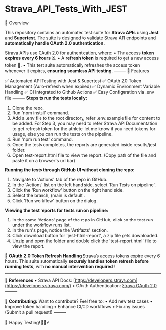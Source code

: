 # Strava_API_Tests_With_JEST
📌 Overview

This repository contains an automated test suite for **Strava APIs** using **Jest** and **Supertest**. The suite is designed to validate Strava API endpoints and **automatically handle OAuth 2.0 authentication.**

Strava APIs use OAuth 2.0 for authentication, where:
	•	The access **token expires every 6 hours** ⏳.
	•	A **refresh token** is required to get a new access token 🔄.
	•	This test suite automatically refreshes the access token whenever it expires, **ensuring seamless API testing**.
⸻
🔹 Features

✅ Automated API Testing with Jest & Supertest
✅ OAuth 2.0 Token Management (Auto-refresh when expired)
✅ Dynamic Environment Variable Handling
✅ CI Integrated to Github Actions
✅ Easy Configuration via .env file
⸻
**Steps to run the tests locally:**
1. Clone the repo.
2. Run 'npm install' command.
3. Add a .env file to the root directory, refer .env.example file for content to be added.
For Step 3, you may need to refer Strava API Documentation to get refresh token for the athlete, let me know if you need tokens for usage, else you can run the tests on the pipeline.
4. Run 'npm run test' command.
5. Once the tests completes, the reports are generated inside results/jest folder.
6. Open test-report.html file to view the report. (Copy path of the file and paste it on a browser's url bar)

**Running the tests through GitHub UI without cloning the repo:**
1. Navigate to 'Actions' tab of the repo in GitHub.
2. In the 'Actions' list on the left hand side, select 'Run Tests on pipeline'.
3. Click the 'Run workflow' button on the right hand side.
4. Select the branch, (main is default).
5. Click 'Run workflow' button on the dialog.

**Viewing the test reports for tests run on pipeline:**
1. In the same 'Actions' page of the repo in GitHub, click on the test run under the workflow runs list.
2. In the run's page, notice the 'Artifacts' section.
3. Click download button for 'jest-html-report', a zip file gets downloaded.
4. Unzip and open the folder and double click the 'test-report.html' file to view the report.


**🔑 OAuth 2.0 Token Refresh Handling**
Strava’s access tokens expire every 6 hours. This suite automatically **securely handles token refresh before running tests**, with **no manual intervention required** !
____

**📖 References**
	•	Strava API Docs: [https://developers.strava.com](https://developers.strava.com/)
	•	OAuth Authentication: [Strava OAuth 2.0](https://developers.strava.com/docs/authentication/#oauthoverview)
⸻

**🙌 Contributing:**
Want to contribute? Feel free to:
	•	Add new test cases
	•	Improve token handling
	•	Enhance CI/CD workflows
	•	Fix any issues (Submit a pull request!)
⸻

🚀 Happy Testing! 🏃‍♂️⚡

